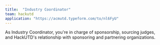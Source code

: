 ```yaml
---
title:  "Industry Coordinator"
team: hackutd
application: "https://acmutd.typeform.com/to/nl6FyU"
---
```

As Industry Coordinator, you're in charge of sponsorship, sourcing judges, and HackUTD's relationship with sponsoring and partnering organizations.
